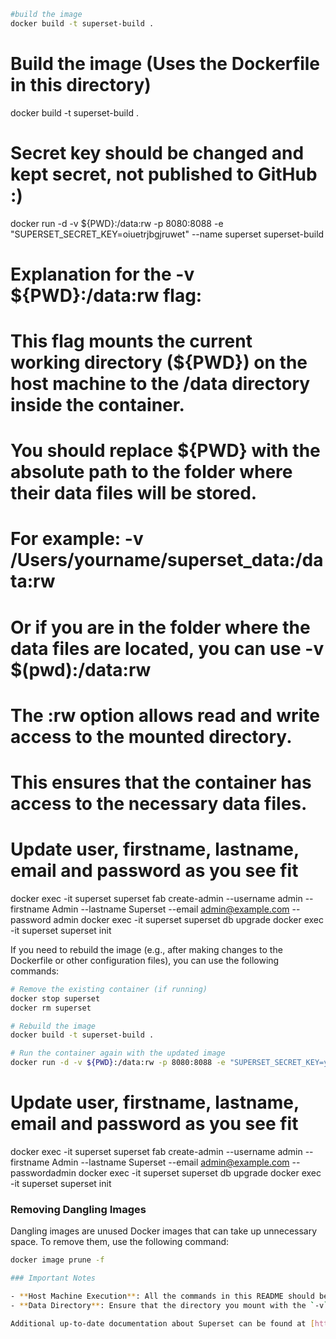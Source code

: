 ```bash
#build the image
docker build -t superset-build .
```
# Build the image (Uses the Dockerfile in this directory)
docker build -t superset-build .

# Secret key should be changed and kept secret, not published to GitHub :)
docker run -d -v ${PWD}:/data:rw -p 8080:8088 -e "SUPERSET_SECRET_KEY=oiuetrjbgjruwet" --name superset superset-build

# Explanation for the -v ${PWD}:/data:rw flag:
# This flag mounts the current working directory (${PWD}) on the host machine to the /data directory inside the container.
# You should replace ${PWD} with the absolute path to the folder where their data files will be stored.
# For example: -v /Users/yourname/superset_data:/data:rw
# Or if you are in the folder where the data files are located, you can use -v $(pwd):/data:rw
# The :rw option allows read and write access to the mounted directory.
# This ensures that the container has access to the necessary data files.

# Update user, firstname, lastname, email and password as you see fit
docker exec -it superset superset fab create-admin --username admin --firstname Admin --lastname Superset --email admin@example.com --password admin
docker exec -it superset superset db upgrade
docker exec -it superset superset init

If you need to rebuild the image (e.g., after making changes to the Dockerfile or other configuration files), you can use the following commands:

```bash
# Remove the existing container (if running)
docker stop superset
docker rm superset

# Rebuild the image
docker build -t superset-build .

# Run the container again with the updated image
docker run -d -v ${PWD}:/data:rw -p 8080:8088 -e "SUPERSET_SECRET_KEY=your_new_secret_key" --name superset superset-build
```
# Update user, firstname, lastname, email and password as you see fit
docker exec -it superset superset fab create-admin --username admin --firstname Admin --lastname Superset --email admin@example.com --passwordadmin 
docker exec -it superset superset db upgrade
docker exec -it superset superset init
### Removing Dangling Images

Dangling images are unused Docker images that can take up unnecessary space. To remove them, use the following command:

```bash
docker image prune -f

### Important Notes

- **Host Machine Execution**: All the commands in this README should be executed on the host machine where Docker is installed. While the project includes a `devcontainer`, these commands are not intended to be run inside the development container.
- **Data Directory**: Ensure that the directory you mount with the `-v` flag contains the data files you want to use with Superset. This directory will be accessible inside the container at `/data`.

Additional up-to-date documentation about Superset can be found at [https://superset.apache.org/docs/intro](https://superset.apache.org/docs/intro).